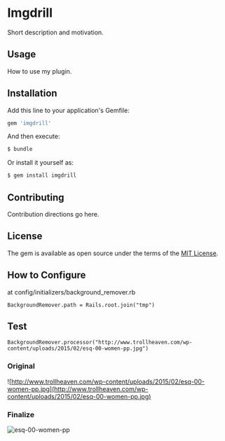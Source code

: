 # Imgdrill
Short description and motivation.

## Usage
How to use my plugin.

## Installation
Add this line to your application's Gemfile:

```ruby
gem 'imgdrill'
```

And then execute:
```bash
$ bundle
```

Or install it yourself as:
```bash
$ gem install imgdrill
```

## Contributing
Contribution directions go here.

## License
The gem is available as open source under the terms of the [MIT License](http://opensource.org/licenses/MIT).

## How to Configure

at config/initializers/background_remover.rb

```
BackgroundRemover.path = Rails.root.join("tmp")
```

## Test

```
BackgroundRemover.processor("http://www.trollheaven.com/wp-content/uploads/2015/02/esq-00-women-pp.jpg")
```

### Original

![http://www.trollheaven.com/wp-content/uploads/2015/02/esq-00-women-pp.jpg](http://www.trollheaven.com/wp-content/uploads/2015/02/esq-00-women-pp.jpg)

### Finalize

![esq-00-women-pp](https://cloud.githubusercontent.com/assets/2420363/10118363/4bc42840-64a0-11e5-8d46-4e760e34950c.png)
